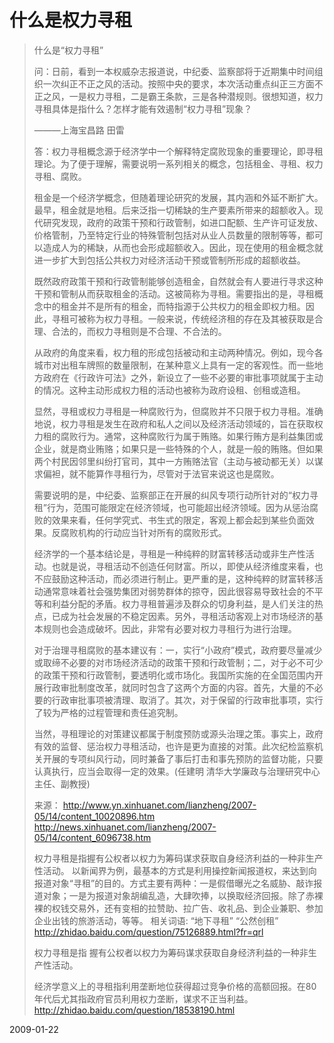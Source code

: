 # 什么是权力寻租

> 什么是“权力寻租” 
> 
> 问：日前，看到一本权威杂志报道说，中纪委、监察部将于近期集中时间组织一次纠正不正之风的活动。按照中央的要求，本次活动重点纠正三方面不正之风，一是权力寻租，二是霸王条款，三是各种潜规则。很想知道，权力寻租具体是指什么？怎样才能有效遏制“权力寻租”现象？
> 
> ———上海宝昌路 田雷     
> 
> 答：权力寻租概念源于经济学中一个解释特定腐败现象的重要理论，即寻租理论。为了便于理解，需要说明一系列相关的概念，包括租金、寻租、权力寻租、腐败。
> 
> 租金是一个经济学概念，但随着理论研究的发展，其内涵和外延不断扩大。最早，租金就是地租。后来泛指一切稀缺的生产要素所带来的超额收入。现代研究发现，政府的政策干预和行政管制，如进口配额、生产许可证发放、价格管制，乃至特定行业的特殊管制包括对从业人员数量的限制等等，都可以造成人为的稀缺，从而也会形成超额收入。因此，现在使用的租金概念就进一步扩大到包括公共权力对经济活动干预或管制所形成的超额收益。
> 
> 既然政府政策干预和行政管制能够创造租金，自然就会有人要进行寻求这种干预和管制从而获取租金的活动。这被简称为寻租。需要指出的是，寻租概念中的租金并不是所有的租金，而特指源于公共权力的租金即权力租。因此，寻租可被称为权力寻租。一般来说，传统经济租的存在及其被获取是合理、合法的，而权力寻租则是不合理、不合法的。
> 
> 从政府的角度来看，权力租的形成包括被动和主动两种情况。例如，现今各城市对出租车牌照的数量限制，在某种意义上具有一定的客观性。而一些地方政府在《行政许可法》之外，新设立了一些不必要的审批事项就属于主动的情况。这种主动形成权力租的活动也被称为政府设租、创租或造租。
> 
> 显然，寻租或权力寻租是一种腐败行为，但腐败并不只限于权力寻租。准确地说，权力寻租是发生在政府和私人之间以及经济活动领域的，旨在获取权力租的腐败行为。通常，这种腐败行为属于贿赂。如果行贿方是利益集团或企业，就是商业贿赂；如果只是一些特殊的个人，就是一般的贿赂。但如果两个村民因邻里纠纷打官司，其中一方贿赂法官（主动与被动都无关）以谋求偏袒，就不能算作寻租行为，尽管对于法官来说这也是腐败。
> 
> 需要说明的是，中纪委、监察部正在开展的纠风专项行动所针对的“权力寻租”行为，范围可能限定在经济领域，也可能超出经济领域。因为从惩治腐败的效果来看，任何学究式、书生式的限定，客观上都会起到某些负面效果。反腐败机构的行动应当针对所有的腐败形式。
> 
> 经济学的一个基本结论是，寻租是一种纯粹的财富转移活动或非生产性活动。也就是说，寻租活动不创造任何财富。所以，即使从经济维度来看，也不应鼓励这种活动，而必须进行制止。更严重的是，这种纯粹的财富转移活动通常意味着社会强势集团对弱势群体的掠夺，因此很容易导致社会的不平等和利益分配的矛盾。权力寻租普遍涉及群众的切身利益，是人们关注的热点，已成为社会发展的不稳定因素。另外，寻租活动客观上对市场经济的基本规则也会造成破坏。因此，非常有必要对权力寻租行为进行治理。
> 
> 对于治理寻租腐败的基本建议有：一，实行“小政府”模式，政府要尽量减少或取缔不必要的对市场经济活动的政策干预和行政管制；二，对于必不可少的政策干预和行政管制，要透明化或市场化。我国所实施的在全国范围内开展行政审批制度改革，就同时包含了这两个方面的内容。首先，大量的不必要的行政审批事项被清理、取消了。其次，对于保留的行政审批事项，实行了较为严格的过程管理和责任追究制。
> 
> 当然，寻租理论的对策建议都属于制度预防或源头治理之策。事实上，政府有效的监督、惩治权力寻租活动，也许是更为直接的对策。此次纪检监察机关开展的专项纠风行动，同时兼备了事后打击和事先预防的监督功能，只要认真执行，应当会取得一定的效果。(任建明 清华大学廉政与治理研究中心主任、副教授)
> 
> 来源：
> http://www.yn.xinhuanet.com/lianzheng/2007-05/14/content_10020896.htm
> http://news.xinhuanet.com/lianzheng/2007-05/14/content_6096738.htm
> 
> 
> 
> 
> 权力寻租是指握有公权者以权力为筹码谋求获取自身经济利益的一种非生产性活动。
> 以新闻界为例，最基本的方式是利用操控新闻报道权，来达到向报道对象“寻租”的目的。方式主要有两种：一是假借曝光之名威胁、敲诈报道对象；一是为报道对象胡编乱造，大肆吹捧，以换取经济回报。除了赤裸裸的权钱交易外，还有变相的拉赞助、拉广告、收礼品、到企业兼职、参加企业出钱的旅游活动，等等。
> 相关词语: “地下寻租” “公然创租” 
> http://zhidao.baidu.com/question/75126889.html?fr=qrl
> 
> 权力寻租是指 握有公权者以权力为筹码谋求获取自身经济利益的一种非生产性活动。
> 
> 经济学意义上的寻租指利用垄断地位获得超过竞争价格的高额回报。在80年代后尤其指政府官员利用权力垄断，谋求不正当利益。
> http://zhidao.baidu.com/question/18538190.html


2009-01-22